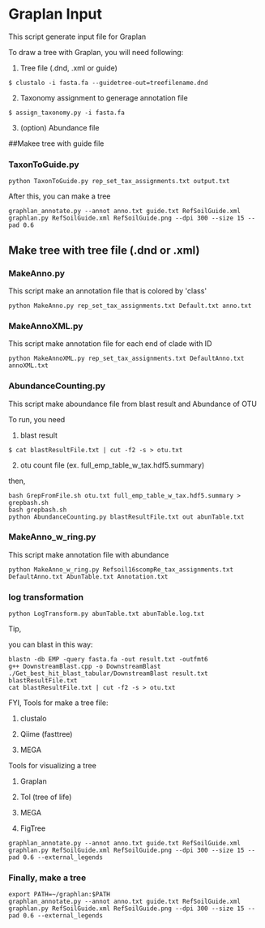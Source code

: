 # Graplan Input

This script generate input file for Graplan

To draw a tree with Graplan, you will need following:

1. Tree file (.dnd, .xml or guide)
```
$ clustalo -i fasta.fa --guidetree-out=treefilename.dnd
```
2. Taxonomy assignment to generage annotation file
```
$ assign_taxonomy.py -i fasta.fa
```
3. (option) Abundance file

##Makee tree with guide file

### TaxonToGuide.py
```
python TaxonToGuide.py rep_set_tax_assignments.txt output.txt
```

After this, you can make a tree

```
graphlan_annotate.py --annot anno.txt guide.txt RefSoilGuide.xml
graphlan.py RefSoilGuide.xml RefSoilGuide.png --dpi 300 --size 15 --pad 0.6
```

## Make tree with tree file (.dnd or .xml)

### MakeAnno.py
This script make an annotation file that is colored by 'class'
```
python MakeAnno.py rep_set_tax_assignments.txt Default.txt anno.txt
```

### MakeAnnoXML.py

This script make annotation file for each end of clade with ID

```
python MakeAnnoXML.py rep_set_tax_assignments.txt DefaultAnno.txt annoXML.txt
```

### AbundanceCounting.py
This script make aboundance file from blast result and Abundance of OTU

To run, you need 

1. blast result
```
$ cat blastResultFile.txt | cut -f2 -s > otu.txt
```
2. otu count file (ex. full_emp_table_w_tax.hdf5.summary)

then,
```
bash GrepFromFile.sh otu.txt full_emp_table_w_tax.hdf5.summary > grepbash.sh
bash grepbash.sh
python AbundanceCounting.py blastResultFile.txt out abunTable.txt
```

### MakeAnno_w_ring.py
This script make annotation file with abundance

```
python MakeAnno_w_ring.py Refsoil16scompRe_tax_assignments.txt DefaultAnno.txt AbunTable.txt Annotation.txt
```

### log transformation

```
python LogTransform.py abunTable.txt abunTable.log.txt
```

Tip,

you can blast in this way:
```
blastn -db EMP -query fasta.fa -out result.txt -outfmt6
g++ DownstreamBlast.cpp -o DownstreamBlast
./Get_best_hit_blast_tabular/DownstreamBlast result.txt blastResultFile.txt
cat blastResultFile.txt | cut -f2 -s > otu.txt
```

FYI, Tools for make a tree file:

1. clustalo

2. Qiime (fasttree)

3. MEGA

Tools for visualizing a tree

1. Graplan

2. Tol (tree of life)

3. MEGA

4. FigTree


```
graphlan_annotate.py --annot anno.txt guide.txt RefSoilGuide.xml
graphlan.py RefSoilGuide.xml RefSoilGuide.png --dpi 300 --size 15 --pad 0.6 --external_legends
```

### Finally, make a tree
```
export PATH=~/graphlan:$PATH
graphlan_annotate.py --annot anno.txt guide.txt RefSoilGuide.xml
graphlan.py RefSoilGuide.xml RefSoilGuide.png --dpi 300 --size 15 --pad 0.6 --external_legends
```